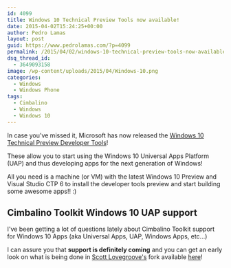 ```yaml
---
id: 4099
title: Windows 10 Technical Preview Tools now available!
date: 2015-04-02T15:24:25+00:00
author: Pedro Lamas
layout: post
guid: https://www.pedrolamas.com/?p=4099
permalink: /2015/04/02/windows-10-technical-preview-tools-now-available/
dsq_thread_id:
  - 3649093158
image: /wp-content/uploads/2015/04/Windows-10.png
categories:
  - Windows
  - Windows Phone
tags:
  - Cimbalino
  - Windows
  - Windows 10
---
```

In case you've missed it, Microsoft has now released the [Windows 10 Technical Preview Developer Tools][1]!

These allow you to start using the Windows 10 Universal Apps Platform (UAP) and thus developing apps for the next generation of Windows!

All you need is a machine (or VM) with the latest Windows 10 Preview and Visual Studio CTP 6 to install the developer tools preview and start building some awesome apps!! :)

## Cimbalino Toolkit Windows 10 UAP support

I've been getting a lot of questions lately about Cimbalino Toolkit support for Windows 10 Apps (aka Universal Apps, UAP, Windows Apps, etc...)

I can assure you that **support is definitely coming** and you can get an early look on what is being done in [Scott Lovegroove's][2] fork available [here][3]!

[1]: http://dev.windows.com/en-US/windows-10-developer-preview-tools
[2]: https://twitter.com/scottisafool
[3]: https://github.com/ScottIsAFool/Cimbalino-Toolkit/tree/Win10UAP